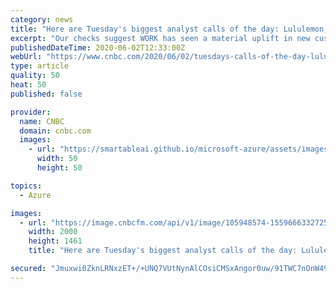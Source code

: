 ```yaml
---
category: news
title: "Here are Tuesday's biggest analyst calls of the day: Lululemon, Microsoft, Goldman Sachs & more"
excerpt: "Our checks suggest WORK has seen a material uplift in new customer generation & expansion activity, and against a conservative guide, we think a more robust beat & raise will buck recent trends and demonstrate acceleration in market adoption and help drive a re-rate in the stock."
publishedDateTime: 2020-06-02T12:33:00Z
webUrl: "https://www.cnbc.com/2020/06/02/tuesdays-calls-of-the-day-lululemon-microsoft-goldman-sachs-more.html"
type: article
quality: 50
heat: 50
published: false

provider:
  name: CNBC
  domain: cnbc.com
  images:
    - url: "https://smartableai.github.io/microsoft-azure/assets/images/organizations/cnbc.com-50x50.jpg"
      width: 50
      height: 50

topics:
  - Azure

images:
  - url: "https://image.cnbcfm.com/api/v1/image/105948574-1559666332725goldmansachssign.jpg?v=1579008639"
    width: 2000
    height: 1461
    title: "Here are Tuesday's biggest analyst calls of the day: Lululemon, Microsoft, Goldman Sachs & more"

secured: "Jmuxwi0ZknLRNxzET+/+UNQ7VUtNynAlCOsiCMSxAngor0uw/91TWC7nOnW49Rjek0O0XEJvr2DXf3PPYjsJnzyzF+O0jI1nRGOiNsxu7wwXNxCm3ALHzTqzmM7a6hdRIn80qyOpIRMXlMyGTbBYV8A4UjZ1zc/fQxrS9t8xNSPjFctSRJF1HrOiEaCVlo634Zce4oqMLyPXqS5cZ6LSjfT6IM/jb2X65GLpfar4j2zC+y7lj6HeBd+LzX2LeP3JtDv8fovkeUSVgFOnvVLAbFeYr5smQl/ADOPmS8/LpANq2YomM94UaR8bJ5MF+mBH;0h6oHWv0WBANoNZp8M7tSw=="
---
```


